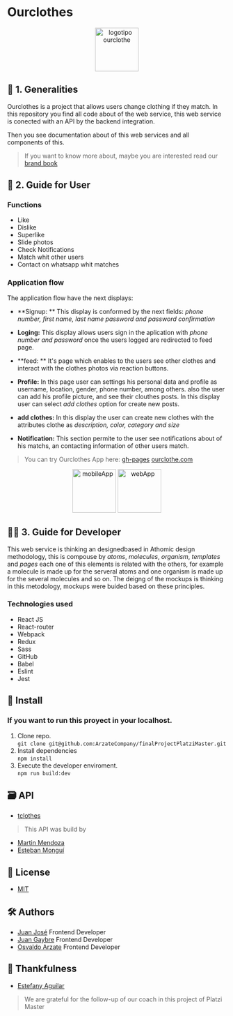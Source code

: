 # Ourclothes

<div align="center">
<img src="https://raw.githubusercontent.com/ArzateCompany/finalProjectPlatziMaster/54ad2ebe1f41d61610594c013d9e0f4747dff3c7/public/assets/logo/logo.svg" width="100" alt="logotipo ourclothe">
</div>

## 🧾 1. Generalities

Ourclothes is a project that allows users change clothing if they match. In this repository you find all code about of the web service, this web service is conected with an API by the backend integration.

Then you see documentation about of this web services and all components of this.

> If you want to know more about, maybe you are interested read our [brand book](https://www.flipsnack.com/ourclothe/identity-manual.html "brand book")

## 📱 2. Guide for User

### Functions

* Like
* Dislike
* Superlike
* Slide photos
* Check Notifications
* Match whit other users
* Contact on whatsapp whit matches

### Application flow

The application flow have the next displays:

* **Signup: **
This display is conformed by the next fields: *phone number, first name, last name password and password confirmation*

* **Loging:**
This display allows users sign in the aplication with *phone number and password* once the users logged are redirected to feed page.

* **feed: **
It's page which enables to the users see other clothes and interact with the clothes photos via reaction buttons.

* **Profile:**
In this page user can settings his personal data and profile as username, location, gender, phone number, among others. also the user can add his profile picture, and see their clouthes posts. In this display user can select *add clothes* option for create new posts.

* **add clothes:**
In this display the user can create new clothes with the attributes clothe as *description, color, category and size* 

* **Notification:**
This section permite to the user see notifications about of his matchs, an contacting information of other users match.

> You can try Ourclothes App here:
[gh-pages](https://arzatecompany.github.io/finalProjectPlatziMaster/#/login "gh-pages")
[ourclothe.com](http://www.ourclothe.com/ "ourclothe.com")

<div align="center">
<img src="https://raw.githubusercontent.com/ArzateCompany/finalProjectPlatziMaster/54ad2ebe1f41d61610594c013d9e0f4747dff3c7/public/assets/images/mobileApp.png" height="100" alt="mobileApp">
<img src="https://raw.githubusercontent.com/ArzateCompany/finalProjectPlatziMaster/54ad2ebe1f41d61610594c013d9e0f4747dff3c7/public/assets/images/webApp.png" height="100" alt="webApp">
</div>

## 👨‍💻 3. Guide for Developer

This web service is thinking an designedbased in Athomic design methodology, this is compouse by *atoms*, *molecules*, *organism*, *templates* and *pages* each one of this elements is related with the others, for example a molecule is made up for the serveral atoms and one organism is made up for the several molecules and so on. The deigng of the mockups is thinking in this metodology, mockups were buided based on these principles.

### Technologies used

* React JS
* React-router
* Webpack
* Redux
* Sass
* GitHub
* Babel
* Eslint
* Jest

## 🔗 Install

### If you want to run this proyect in your localhost.

1. Clone repo.<br /> `git clone git@github.com:ArzateCompany/finalProjectPlatziMaster.git`
2. Install dependencies<br /> `npm install`
3. Execute the developer enviroment.<br /> `npm run build:dev`

## 🗃 API

* [tclothes](https://github.com/marttcode/tclothes "tclothes")

> This API was build by
*  [Martin Mendoza](https://github.com/marttcode/tclothes "Martin Mendoza")
* [Esteban Monguí](https://github.com/EstebanMongui "Esteban Monguí")


## 🔑 License

- [MIT](https://es.wikipedia.org/wiki/Licencia_MIT "MIT")


## 🛠 Authors

* [Juan José](https://github.com/juanjocode "Juan José") Frontend Developer
* [Juan Gaybre](https://github.com/Gaybre "Juan Gaybre") Frontend Developer
* [Osvaldo Arzate](https://github.com/ArzateCompany "Osvaldo Arzate") Frontend Developer

## 💽 Thankfulness

* [Estefany Aguilar](https://github.com/teffcode "Estefany Aguilar")

> We are grateful for the follow-up of our coach in this project of Platzi Master